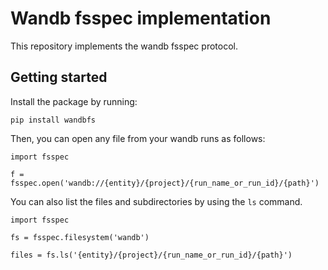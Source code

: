 # Wandb fsspec implementation
This repository implements the wandb fsspec protocol.

## Getting started
Install the package by running:
```
pip install wandbfs
```

Then, you can open any file from your wandb runs as follows:
```
import fsspec

f = fsspec.open('wandb://{entity}/{project}/{run_name_or_run_id}/{path}')
```

You can also list the files and subdirectories by using the `ls` command.

```
import fsspec

fs = fsspec.filesystem('wandb')

files = fs.ls('{entity}/{project}/{run_name_or_run_id}/{path}')
```
